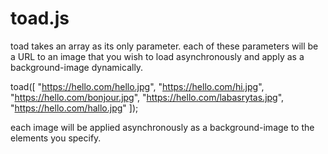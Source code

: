 # toad.js

toad takes an array as its only parameter.
each of these parameters will be a URL to an image that you wish to load asynchronously and apply as a background-image dynamically.

toad([
      "https://hello.com/hello.jpg",
      "https://hello.com/hi.jpg",
      "https://hello.com/bonjour.jpg",
      "https://hello.com/labasrytas.jpg",
      "https://hello.com/hallo.jpg"
    ]);
    
each image will be applied asynchronously as a background-image to the elements you specify.
